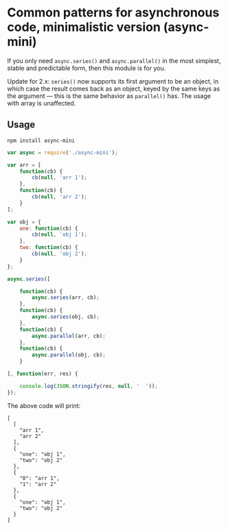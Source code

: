 # Common patterns for asynchronous code, minimalistic version (async-mini)

If you only need `async.series()` and `async.parallel()` in the most simplest, stable and predictable form, then this module is for you.

Update for 2.x: `series()` now supports its first argument to be an object, in which case the result comes back as an object, keyed by the same keys as the argument — this is the same behavior as `parallel()` has. The usage with array is unaffected.

## Usage

	npm install async-mini

```js
var async = require('./async-mini');

var arr = [
    function(cb) {
        cb(null, 'arr 1');
    },
    function(cb) {
        cb(null, 'arr 2');
    }
];

var obj = {
    one: function(cb) {
        cb(null, 'obj 1');
    },
    two: function(cb) {
        cb(null, 'obj 2');
    }
};

async.series([

    function(cb) {
        async.series(arr, cb);
    },
    function(cb) {
        async.series(obj, cb);
    },
    function(cb) {
        async.parallel(arr, cb);
    },
    function(cb) {
        async.parallel(obj, cb);
    }

], function(err, res) {

    console.log(JSON.stringify(res, null, '  '));
});
```

The above code will print:

	[
	  [
	    "arr 1",
	    "arr 2"
	  ],
	  {
	    "one": "obj 1",
	    "two": "obj 2"
	  },
	  {
	    "0": "arr 1",
	    "1": "arr 2"
	  },
	  {
	    "one": "obj 1",
	    "two": "obj 2"
	  }
	]
